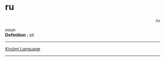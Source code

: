 
# ru

<div align="right"><i>ru</i></div>

*noun*  
**Definition :** sit  

---

[Kivümi Language](../README.md)

---
